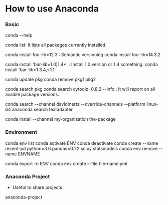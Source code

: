 # How to use Anaconda

### Basic

conda --help

conda list: It lists all packages currently installed.


conda install foo-lib=12.3 : Semantic versioning
conda install foo-lib=14.3.2

conda install 'bar-lib=1.0|1.4*' : Install 1.0 version or 1.4 something.
conda install 'bar-lib>1.3.4,<1.1'

conda update pkg
conda remove pkg1 pkg2

conda search pkg
conda search cytoolz=0.8.2 --info : It will report on all avaible package versions.

conda search --channel davidmertz --override-channels --platform linux-64
anaconda search textadapter

conda install --channel my-organization the-package

### Environment

conda env list
conda activate ENV
conda deactivate
conda create --name recent-pd python=3.6 pandas=0.22 scipy statsmodels
conda env remove --name ENVNAME

conda export -n ENV
conda env create --file file-name.yml

### Anaconda Project

* Useful to share projects.

anaconda-project




